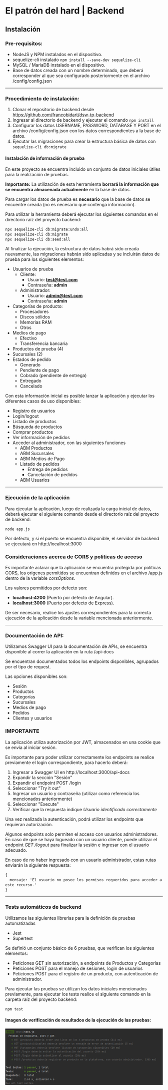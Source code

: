 # El patrón del hard | Backend

## Instalación 
### Pre-requisitos:

* NodeJS y NPM instalados en el dispositivo.
* sequelize-cli instalado ``` npm install --save-dev sequelize-cli ```
* MySQL / MariaDB instalado en el dispositivo.
* Base de datos creada con un nombre determinado, que deberá corresponder al que sea configurado posteriormente en el archivo /config/config.json

---

### Procedimiento de instalación:

1. Clonar el repositorio de backend desde https://github.com/francobidart/dsw-tp-backend
2. Ingresar al directorio de backend y ejecutar el comando ``` npm install ```
3. Configurar los datos USERNAME, PASSWORD, DATABASE Y PORT en el archivo /config/config.json con los datos correspondientes a la base de datos.
4. Ejecutar las migraciones para crear la estructura básica de datos con ``` sequelize-cli db:migrate ```


#### Instalación de información de prueba

En este proyecto se encuentra incluido un conjunto de datos iniciales útiles para la realización de pruebas.

**Importante:** La utilización de esta herramienta **borrará la información que se encuentra almacenada actualmente** en la 
base de datos.

Para cargar los datos de prueba es **necesario** que la base de datos se encuentre creada (no es necesario que contenga información).

Para utilizar la herramienta deberá ejecutar los siguientes comandos en el directorio raíz del proyecto backend:

```
npx sequelize-cli db:migrate:undo:all
npx sequelize-cli db:migrate
npx sequelize-cli db:seed:all
```

Al finalizar la ejecución, la estructura de datos habrá sido creada nuevamente, las migraciones habrán sido aplicadas y se incluirán datos
de prueba para los siguientes elementos:

* Usuarios de prueba
  * Cliente: 
    * Usuario: **test@test.com**
    * Contraseña: **admin**
  * Administrador: 
    * Usuario: **admin@test.com**
    * Contraseña: **admin**
* Categorías de producto:
  * Procesadores
  * Discos sólidos
  * Memorias RAM
  * Otros
* Medios de pago
  * Efectivo
  * Transferencia bancaria
* Productos de prueba (4)
* Sucursales (2)
* Estados de pedido
  * Generado
  * Pendiente de pago
  * Cobrado (pendiente de entrega)
  * Entregado
  * Cancelado

Con esta información inicial es posible lanzar la aplicación y ejecutar los diferentes casos de uso disponibles:

* Registro de usuarios
* Login/logout
* Listado de productos
* Búsqueda de productos
* Comprar productos
* Ver información de pedidos
* Acceder al administrador, con las siguientes funciones
  * ABM Productos
  * ABM Sucursales
  * ABM Medios de Pago
  * Listado de pedidos
    * Entrega de pedidos
    * Cancelación de pedidos
  * ABM Usuarios

---

### Ejecución de la aplicación

Para ejecutar la aplicación, luego de realizada la carga inicial de datos, deberá ejecutar el siguiente comando desde el directorio raíz del proyecto de backend:

```
node app.js
```

Por defecto, y si el puerto se encuentra disponible, el servidor de backend se ejecutará en http://localhost:3000

### Consideraciones acerca de CORS y politicas de acceso

Es importante aclarar que la aplicación se encuentra protegida por politicas CORS, los origenes permitidos se encuentran definidos en el archivo /app.js dentro de la variable _corsOptions_.

Los valores permitidos por defecto son:

* **localhost:4200** (Puerto por defecto de Angular).
* **localhost:3000** (Puerto por defecto de Express).

De ser necesario, realice los ajustes correspondientes para la correcta ejecución de la aplicación desde la variable mencionada anteriormente.

---

### Documentación de API:

Utilizamos Swagger UI para la documentación de APIs, se encuentra disponible 
al correr la aplicación en la ruta /api-docs

Se encuentran documentados todos los endpoints disponibles, agrupados por el tipo
de request. 

Las opciones disponibles son:

* Sesión
* Productos
* Categorías
* Sucursales
* Medios de pago
* Pedidos
* Clientes y usuarios

### IMPORTANTE

La aplicación utiliza autorización por JWT, almacenados en una cookie que se envía al iniciar sesión.

Es importante para poder utilizar correctamente los endpoints se realice previamente el login correspondiente, para hacerlo deberá:

1. Ingresar a Swagger UI en http://localhost:3000/api-docs
2. Expandir la sección "Sesión"
3. Expandir el endpoint POST /login
4. Seleccionar "Try it out"
5. Ingresar un usuario y contraseña (utilizar como referencia los mencionados anteriormente)
6. Seleccionar "Execute"
7. Verificar que la respuesta indique _Usuario identificado correctamente_

Una vez realizada la autenticación, podrá utilizar los endpoints que requieran autorización.

Algunos endpoints solo permiten el acceso con usuarios administradores. En caso de que se haya logueado con un usuario cliente, puede utilizar el endpoint _GET /logout_ para finalizar la sesión e ingresar con el usuario adecuado.

En caso de no haber ingresado con un usuario administrador, estas rutas enviarán la siguiente respuesta:

```
{
  mensaje: 'El usuario no posee los permisos requeridos para acceder a este recurso.'
}
```

---

### Tests automáticos de backend

Utilizamos las siguientes librerías para la definición de pruebas automatizadas
* Jest
* Supertest

Se definió un conjunto básico de 6 pruebas, que verifican los siguientes elementos:

* Peticiones GET sin autorización, a endpoints de Productos y Categorías
* Peticiones POST para el manejo de sesiones, login de usuarios
* Peticiones POST para el registro de un producto, con autenticación de administrador.

Para ejecutar las pruebas se utilizan los datos iniciales mencionados previamente, para ejecutar los tests realice el siguiente comando en la carpeta
raíz del proyecto backend:

```
npm test
```

#### Imagen de verificación de resultados de la ejecución de las pruebas:

![image](./img/resultados_test_backend.png)